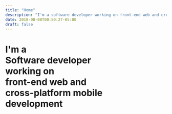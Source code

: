```yaml
---
title: "Home"
description: "I'm a software developer working on front-end web and cross-platform mobile development"
date: 2018-08-08T00:50:27-05:00
draft: false
---
```


# I'm a <br /> Software developer <br /> working on <br /> **front-end web** and <br /> **cross-platform mobile** <br /> development